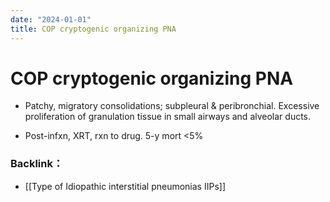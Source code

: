 ```yaml
---
date: "2024-01-01"
title: COP cryptogenic organizing PNA
---
```


# COP cryptogenic organizing PNA


* Patchy, migratory consolidations; subpleural & peribronchial. Excessive proliferation of granulation tissue in small airways and alveolar ducts.

* Post-infxn, XRT, rxn to drug. 5-y mort <5%

### Backlink：

- [[Type of Idiopathic interstitial pneumonias  IIPs]]
